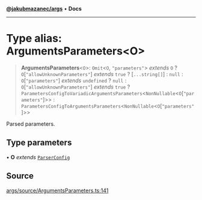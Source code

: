 [**@jakubmazanec/args**](../README.md) • **Docs**

---

# Type alias: ArgumentsParameters\<O\>

> **ArgumentsParameters**\<`O`\>: `Omit`\<`O`, `"parameters"`\> _extends_ `O` ?
> `O`\[`"allowUnknownParameters"`\] _extends_ `true` ? [`...string[]`] : `null` :
> `O`\[`"parameters"`\] _extends_ `undefined` ? `null` : `O`\[`"allowUnknownParameters"`\] _extends_
> `true` ? `ParametersConfigToVariadicArgumentsParameters`\<`NonNullable`\<`O`\[`"parameters"`\]\>\>
> : `ParametersConfigToArgumentsParameters`\<`NonNullable`\<`O`\[`"parameters"`\]\>\>

Parsed parameters.

## Type parameters

• **O** _extends_ [`ParserConfig`](ParserConfig.md)

## Source

[args/source/ArgumentsParameters.ts:141](https://github.com/jakubmazanec/tools/blob/2f8bfe433bf76006231c1e3b5197238029672b8c/packages/args/source/ArgumentsParameters.ts#L141)
